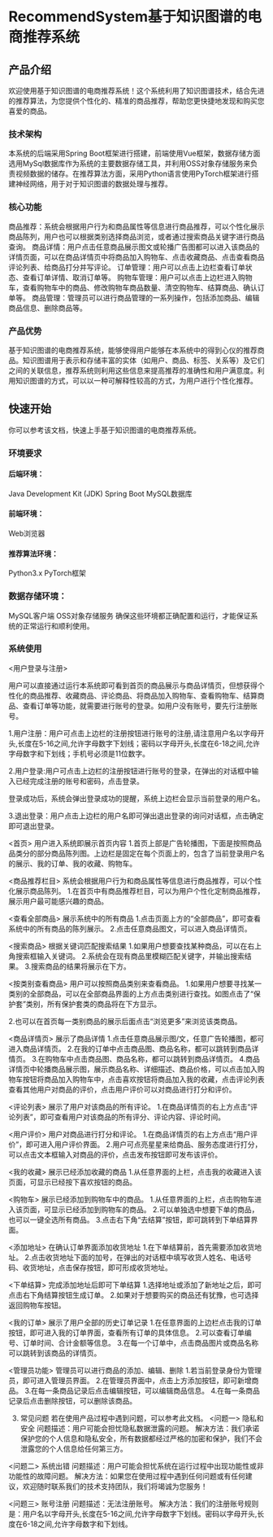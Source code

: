 # RecommendSystem基于知识图谱的电商推荐系统
## 产品介绍
欢迎使用基于知识图谱的电商推荐系统！这个系统利用了知识图谱技术，结合先进的推荐算法，为您提供个性化的、精准的商品推荐，帮助您更快捷地发现和购买您喜爱的商品。

### 技术架构
本系统的后端采用Spring Boot框架进行搭建，前端使用Vue框架，数据存储方面选用MySql数据库作为系统的主要数据存储工具，并利用OSS对象存储服务来负责视频数据的储存。在推荐算法方面，采用Python语言使用PyTorch框架进行搭建神经网络，用于对于知识图谱的数据处理与推荐。

### 核心功能
商品推荐：系统会根据用户行为和商品属性等信息进行商品推荐，可以个性化展示商品陈列，用户也可以根据类别选择商品浏览，或者通过搜索商品关键字进行商品查询。
商品详情：用户点击任意商品展示图文或轮播广告图都可以进入该商品的详情页面，可以在商品详情页中将商品加入购物车、点击收藏商品、点击查看商品评论列表、给商品打分并写评论。
订单管理：用户可以点击上边栏查看订单状态、查看订单详情、取消订单等。
购物车管理：用户可以点击上边栏进入购物车，查看购物车中的商品、修改购物车商品数量、清空购物车、结算商品、确认订单等。
商品管理：管理员可以进行商品管理的一系列操作，包括添加商品、编辑商品信息、删除商品等。

### 产品优势
基于知识图谱的电商推荐系统，能够使得用户能够在本系统中的得到心仪的推荐商品。知识图谱用于表示和存储丰富的实体（如用户、商品、标签、关系等）及它们之间的关联信息，推荐系统则利用这些信息来提高推荐的准确性和用户满意度。利用知识图谱的方式，可以以一种可解释性较高的方式，为用户进行个性化推荐。





## 快速开始
你可以参考该文档，快速上手基于知识图谱的电商推荐系统。
### 环境要求
#### 后端环境：
Java Development Kit (JDK)
Spring Boot
MySQL数据库
#### 前端环境：
Web浏览器
#### 推荐算法环境：
Python3.x
PyTorch框架
### 数据存储环境：
MySQL客户端
OSS对象存储服务
确保这些环境都正确配置和运行，才能保证系统的正常运行和顺利使用。

### 系统使用
<用户登录与注册>

用户可以直接通过运行本系统即可看到首页的商品展示与商品详情页，但想获得个性化的商品推荐、收藏商品、评论商品、将商品加入购物车、查看购物车、结算商品、查看订单等功能，就需要进行账号的登录。如用户没有账号，要先行注册账号。

1.用户注册：用户可点击上边栏的注册按钮进行账号的注册,请注意用户名以字母开头,长度在5-16之间,允许字母数字下划线；密码以字母开头,长度在6-18之间,允许字母数字和下划线；手机号必须是11位数字。



2.用户登录:用户可点击上边栏的注册按钮进行账号的登录，在弹出的对话框中输入已经完成注册的账号和密码，点击登录。



登录成功后，系统会弹出登录成功的提醒，系统上边栏会显示当前登录的用户名。



3.退出登录：用户点击上边栏的用户名即可弹出退出登录的询问对话框，点击确定即可退出登录。



<首页>
用户进入系统即展示首页内容
1.首页上部是广告轮播图，下面是按照商品品类分的部分商品陈列图。上边栏是固定在每个页面上的，包含了当前登录用户名的展示、我的订单、我的收藏、购物车。




<商品推荐栏目>
系统会根据用户行为和商品属性等信息进行商品推荐，可以个性化展示商品陈列。
1.在首页中有商品推荐栏目，可以为用户个性化定制商品推荐，展示用户最可能感兴趣的商品。



<查看全部商品>
展示系统中的所有商品
1.点击页面上方的“全部商品”，即可查看系统中的所有商品的陈列展示。
2.点击任意商品图文，可以进入商品详情页。



<搜索商品>
根据关键词匹配搜索结果
1.如果用户想要查找某种商品，可以在右上角搜索框输入关键词。
2.系统会在现有商品里模糊匹配关键字，并输出搜索结果。
3.搜索商品的结果将展示在下方。



<按类别查看商品>
用户可以按照商品类别来查看商品。
1.如果用户想要寻找某一类别的全部商品，可以在全部商品界面的上方点击类别进行查找。如图点击了“保护套”类别，所有保护套类的商品将在下方显示。

2.也可以在首页每一类别商品的展示后面点击“浏览更多”来浏览该类商品。




<商品详情页>
展示了商品详情
1.点击任意商品展示图/文，任意广告轮播图，都可进入商品详情页。
2.在我的订单中点击商品图、商品名称，都可以跳转到商品详情页。
3.在购物车中点击商品图、商品名称，都可以跳转到商品详情页。
4.商品详情页中轮播商品展示图，展示商品名称、详细描述、商品价格，可以点击加入购物车按钮将商品加入购物车中，点击喜欢按钮将商品加入我的收藏，点击评论列表查看其他用户对商品的评价，点击用户评价可以对商品进行打分和评价。



<评论列表>
展示了用户对该商品的所有评论。
1.在商品详情页的右上方点击“评论列表”，即可查看用户对该商品的所有评分、评论内容、评论时间。



<用户评价>
用户对商品进行打分和评论。
1.在商品详情页的右上方点击“用户评价”，即可进入用户评价界面。
2.用户可点亮星星来给商品、服务态度进行打分，可以点击文本框输入对商品的评价，点击发布按钮即可发布该评价。



<我的收藏>
展示已经添加收藏的商品
1.从任意界面的上栏，点击我的收藏进入该页面，可显示已经按下喜欢按钮的商品。



<购物车>
展示已经添加到购物车中的商品。
1.从任意界面的上栏，点击购物车进入该页面，可显示已经添加到购物车的商品。
2.可以单独选中想要下单的商品，也可以一键全选所有商品。
3.点击右下角“去结算”按钮，即可跳转到下单结算界面。



<添加地址>
在确认订单界面添加收货地址
1.在下单结算前，首先需要添加收货地址。
2.点击收货地址下面的加号，在弹出的对话框中填写收货人姓名、电话号码、收货地址，点击保存按钮，即可形成收货地址。


<下单结算>
完成添加地址后即可下单结算
1.选择地址或添加了新地址之后，即可点击右下角结算按钮生成订单。
2.如果对于想要购买的商品还有犹豫，也可选择返回购物车按钮。


<我的订单>
展示了用户全部的历史订单记录
1.在任意界面的上边栏点击我的订单按钮，即可进入我的订单界面，查看所有订单的具体信息。
2.可以查看订单编号、订单时间、合计金额等信息。
3.在每一个订单中，点击商品图片或商品名称可以跳转到该商品的详情页。


<管理员功能>
管理员可以进行商品的添加、编辑、删除
1.若当前登录身份为管理员，即可进入管理员界面。
2.在管理员界面中，点击上方添加按钮，即可新增商品。
3.在每一条商品记录后点击编辑按钮，可以编辑商品信息。
4.在每一条商品记录后点击删除按钮，可以删除该商品。



3. 常见问题
若在使用产品过程中遇到问题，可以参考此文档。
<问题一> 隐私和安全
问题描述：用户可能会担忧隐私数据泄露的问题。
解决方法：我们承诺保护您的个人信息和隐私安全，所有数据都经过严格的加密和保护，我们不会泄露您的个人信息给任何第三方。

<问题二> 系统出错
问题描述：用户可能会担忧系统在运行过程中出现功能性或非功能性的故障问题。
解决方法：如果您在使用过程中遇到任何问题或有任何建议，欢迎随时联系我们的技术支持团队，我们将竭诚为您服务！

<问题三> 账号注册
问题描述：无法注册账号。
解决方法：我们的注册账号规则是：用户名以字母开头,长度在5-16之间,允许字母数字下划线。密码以字母开头,长度在6-18之间,允许字母数字和下划线。
